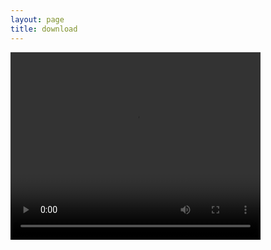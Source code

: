 ```yaml
---
layout: page
title: download 
---
```

<!-- CSS  -->
 <link href="https://vjs.zencdn.net/7.2.3/video-js.css" rel="stylesheet">


<!-- HTML -->
<video id='hls-example'  class="video-js vjs-default-skin" width="400" height="300" controls>
<source type="application/x-mpegURL" src="http://10.16.100.206:8080/hls/somoytv.m3u8">
</video>

<script src="https://vjs.zencdn.net/7.2.3/video.js"></script>
<script>
var player = videojs('hls-example');
player.play();
</script>
